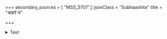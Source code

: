 +++
secondary_sources = [ "MSS_5707",]
jsonClass = "Subhaashita"
title = "आहारे च"

+++

<details><summary>Text</summary>

आहारे च भवेद् रोगी नष्टो गर्भश्च मैथुने।  
निद्रायां ह्रियते लक्ष्मीश् चिन्तायां मरणं ध्रुवम्॥
</details>
